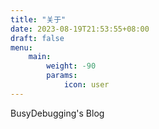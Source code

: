 ```yaml
---
title: "关于"
date: 2023-08-19T21:53:55+08:00
draft: false
menu:
    main: 
        weight: -90
        params:
            icon: user
---
```


BusyDebugging's Blog
